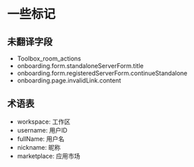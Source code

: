 # 一些标记
## 未翻译字段
- Toolbox_room_actions
- onboarding.form.standaloneServerForm.title
- onboarding.form.registeredServerForm.continueStandalone
- onboarding.page.invalidLink.content

## 术语表
- workspace: 工作区
- username: 用户ID
- fullName: 用户名
- nickname: 昵称
- marketplace: 应用市场